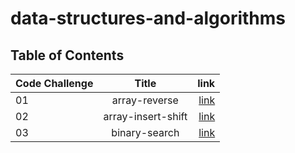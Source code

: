 # data-structures-and-algorithms
## Table of Contents

| Code Challenge    |     Title     |     link                              |
| :---              |    :----:     |          ---:                         |
| 01                | array-reverse | [link](https://hamzhfreajat.github.io/data-structures-and-algorithms/reverseArray/reverseArray)|
| 02                | array-insert-shift | [link](https://hamzhfreajat.github.io/data-structures-and-algorithms/arrayInsertShift/arrayInsertShift)|
| 03                | binary-search | [link](https://hamzhfreajat.github.io/data-structures-and-algorithms/binarySearch/binarySearch)|

